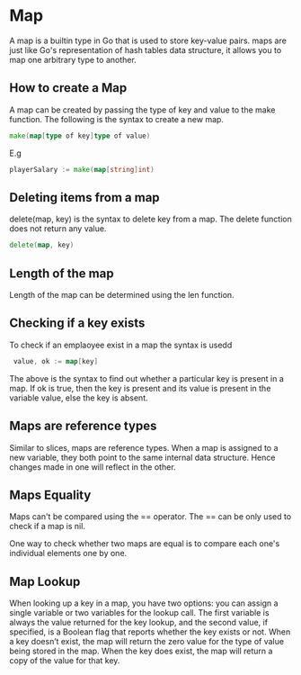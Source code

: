 # Map

A map is a builtin type in Go that is used to store key-value pairs.
maps are just like Go's representation of hash tables data structure, it allows you to map one arbitrary type to another.

## How to create a Map

A map can be created by passing the type of key and value to the make function. The following is the syntax to create a new map.

```Go
make(map[type of key]type of value)
```

E.g

```Go
playerSalary := make(map[string]int)
```

## Deleting items from a map

delete(map, key) is the syntax to delete key from a map. The delete function does not return any value.

```Go
delete(map, key)
```

## Length of the map

Length of the map can be determined using the len function.

## Checking if a key exists

To check if an emplaoyee exist in a map the syntax is usedd

```Go
 value, ok := map[key]
```

The above is the syntax to find out whether a particular key is present in a map. If ok is true, then the key is present and its value is present in the variable value, else the key is absent.

## Maps are reference types

Similar to slices, maps are reference types. When a map is assigned to a new variable, they both point to the same internal data structure. Hence changes made in one will reflect in the other.

## Maps Equality

Maps can't be compared using the == operator. The == can be only used to check if a map is nil.

One way to check whether two maps are equal is to compare each one's individual elements one by one.


## Map Lookup

When looking up a key in a map, you have two options: you can assign a single variable or two variables for the lookup call.
 The first variable is always the value returned for the key lookup, and the second value, if specified, is a Boolean flag that reports whether the key exists or not. 
 When a key doesn’t exist, the map will return the zero value for the type of value being stored in the map.
When the key does exist, the map will return a copy of the value for that key.
